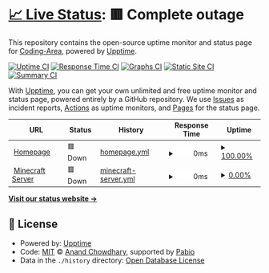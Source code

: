 # [📈 Live Status](https://status.coding-area.net): <!--live status--> **🟥 Complete outage**

This repository contains the open-source uptime monitor and status page for [Coding-Area](coding-area.net), powered by [Upptime](https://github.com/upptime/upptime).

[![Uptime CI](https://github.com/coding-area-net/status.coding-area.net/workflows/Uptime%20CI/badge.svg)](https://github.com/coding-area-net/status.coding-area.net/actions?query=workflow%3A%22Uptime+CI%22)
[![Response Time CI](https://github.com/coding-area-net/status.coding-area.net/workflows/Response%20Time%20CI/badge.svg)](https://github.com/coding-area-net/status.coding-area.net/actions?query=workflow%3A%22Response+Time+CI%22)
[![Graphs CI](https://github.com/coding-area-net/status.coding-area.net/workflows/Graphs%20CI/badge.svg)](https://github.com/coding-area-net/status.coding-area.net/actions?query=workflow%3A%22Graphs+CI%22)
[![Static Site CI](https://github.com/coding-area-net/status.coding-area.net/workflows/Static%20Site%20CI/badge.svg)](https://github.com/coding-area-net/status.coding-area.net/actions?query=workflow%3A%22Static+Site+CI%22)
[![Summary CI](https://github.com/coding-area-net/status.coding-area.net/workflows/Summary%20CI/badge.svg)](https://github.com/coding-area-net/status.coding-area.net/actions?query=workflow%3A%22Summary+CI%22)

With [Upptime](https://upptime.js.org), you can get your own unlimited and free uptime monitor and status page, powered entirely by a GitHub repository. We use [Issues](https://github.com/coding-area-net/status.coding-area.net/issues) as incident reports, [Actions](https://github.com/coding-area-net/status.coding-area.net/actions) as uptime monitors, and [Pages](https://status.coding-area.net) for the status page.

<!--start: status pages-->
<!-- This summary is generated by Upptime (https://github.com/upptime/upptime) -->
<!-- Do not edit this manually, your changes will be overwritten -->
<!-- prettier-ignore -->
| URL | Status | History | Response Time | Uptime |
| --- | ------ | ------- | ------------- | ------ |
| <img alt="" src="https://icons.duckduckgo.com/ip3/coding-area.net.ico" height="13"> [Homepage](https://coding-area.net) | 🟥 Down | [homepage.yml](https://github.com/coding-area-net/status.coding-area.net/commits/HEAD/history/homepage.yml) | <details><summary><img alt="Response time graph" src="./graphs/homepage/response-time-week.png" height="20"> 0ms</summary><br><a href="https://status.coding-area.net/history/homepage"><img alt="Response time 717" src="https://img.shields.io/endpoint?url=https%3A%2F%2Fraw.githubusercontent.com%2Fcoding-area-net%2Fstatus.coding-area.net%2FHEAD%2Fapi%2Fhomepage%2Fresponse-time.json"></a><br><a href="https://status.coding-area.net/history/homepage"><img alt="24-hour response time 0" src="https://img.shields.io/endpoint?url=https%3A%2F%2Fraw.githubusercontent.com%2Fcoding-area-net%2Fstatus.coding-area.net%2FHEAD%2Fapi%2Fhomepage%2Fresponse-time-day.json"></a><br><a href="https://status.coding-area.net/history/homepage"><img alt="7-day response time 0" src="https://img.shields.io/endpoint?url=https%3A%2F%2Fraw.githubusercontent.com%2Fcoding-area-net%2Fstatus.coding-area.net%2FHEAD%2Fapi%2Fhomepage%2Fresponse-time-week.json"></a><br><a href="https://status.coding-area.net/history/homepage"><img alt="30-day response time 0" src="https://img.shields.io/endpoint?url=https%3A%2F%2Fraw.githubusercontent.com%2Fcoding-area-net%2Fstatus.coding-area.net%2FHEAD%2Fapi%2Fhomepage%2Fresponse-time-month.json"></a><br><a href="https://status.coding-area.net/history/homepage"><img alt="1-year response time 717" src="https://img.shields.io/endpoint?url=https%3A%2F%2Fraw.githubusercontent.com%2Fcoding-area-net%2Fstatus.coding-area.net%2FHEAD%2Fapi%2Fhomepage%2Fresponse-time-year.json"></a></details> | <details><summary><a href="https://status.coding-area.net/history/homepage">100.00%</a></summary><a href="https://status.coding-area.net/history/homepage"><img alt="All-time uptime 89.52%" src="https://img.shields.io/endpoint?url=https%3A%2F%2Fraw.githubusercontent.com%2Fcoding-area-net%2Fstatus.coding-area.net%2FHEAD%2Fapi%2Fhomepage%2Fuptime.json"></a><br><a href="https://status.coding-area.net/history/homepage"><img alt="24-hour uptime 100.00%" src="https://img.shields.io/endpoint?url=https%3A%2F%2Fraw.githubusercontent.com%2Fcoding-area-net%2Fstatus.coding-area.net%2FHEAD%2Fapi%2Fhomepage%2Fuptime-day.json"></a><br><a href="https://status.coding-area.net/history/homepage"><img alt="7-day uptime 100.00%" src="https://img.shields.io/endpoint?url=https%3A%2F%2Fraw.githubusercontent.com%2Fcoding-area-net%2Fstatus.coding-area.net%2FHEAD%2Fapi%2Fhomepage%2Fuptime-week.json"></a><br><a href="https://status.coding-area.net/history/homepage"><img alt="30-day uptime 100.00%" src="https://img.shields.io/endpoint?url=https%3A%2F%2Fraw.githubusercontent.com%2Fcoding-area-net%2Fstatus.coding-area.net%2FHEAD%2Fapi%2Fhomepage%2Fuptime-month.json"></a><br><a href="https://status.coding-area.net/history/homepage"><img alt="1-year uptime 89.52%" src="https://img.shields.io/endpoint?url=https%3A%2F%2Fraw.githubusercontent.com%2Fcoding-area-net%2Fstatus.coding-area.net%2FHEAD%2Fapi%2Fhomepage%2Fuptime-year.json"></a></details>
| <img alt="" src="https://icons.duckduckgo.com/ip3/null.ico" height="13"> [Minecraft Server](coding-area.net) | 🟥 Down | [minecraft-server.yml](https://github.com/coding-area-net/status.coding-area.net/commits/HEAD/history/minecraft-server.yml) | <details><summary><img alt="Response time graph" src="./graphs/minecraft-server/response-time-week.png" height="20"> 0ms</summary><br><a href="https://status.coding-area.net/history/minecraft-server"><img alt="Response time 122" src="https://img.shields.io/endpoint?url=https%3A%2F%2Fraw.githubusercontent.com%2Fcoding-area-net%2Fstatus.coding-area.net%2FHEAD%2Fapi%2Fminecraft-server%2Fresponse-time.json"></a><br><a href="https://status.coding-area.net/history/minecraft-server"><img alt="24-hour response time 0" src="https://img.shields.io/endpoint?url=https%3A%2F%2Fraw.githubusercontent.com%2Fcoding-area-net%2Fstatus.coding-area.net%2FHEAD%2Fapi%2Fminecraft-server%2Fresponse-time-day.json"></a><br><a href="https://status.coding-area.net/history/minecraft-server"><img alt="7-day response time 0" src="https://img.shields.io/endpoint?url=https%3A%2F%2Fraw.githubusercontent.com%2Fcoding-area-net%2Fstatus.coding-area.net%2FHEAD%2Fapi%2Fminecraft-server%2Fresponse-time-week.json"></a><br><a href="https://status.coding-area.net/history/minecraft-server"><img alt="30-day response time 0" src="https://img.shields.io/endpoint?url=https%3A%2F%2Fraw.githubusercontent.com%2Fcoding-area-net%2Fstatus.coding-area.net%2FHEAD%2Fapi%2Fminecraft-server%2Fresponse-time-month.json"></a><br><a href="https://status.coding-area.net/history/minecraft-server"><img alt="1-year response time 122" src="https://img.shields.io/endpoint?url=https%3A%2F%2Fraw.githubusercontent.com%2Fcoding-area-net%2Fstatus.coding-area.net%2FHEAD%2Fapi%2Fminecraft-server%2Fresponse-time-year.json"></a></details> | <details><summary><a href="https://status.coding-area.net/history/minecraft-server">0.00%</a></summary><a href="https://status.coding-area.net/history/minecraft-server"><img alt="All-time uptime 34.91%" src="https://img.shields.io/endpoint?url=https%3A%2F%2Fraw.githubusercontent.com%2Fcoding-area-net%2Fstatus.coding-area.net%2FHEAD%2Fapi%2Fminecraft-server%2Fuptime.json"></a><br><a href="https://status.coding-area.net/history/minecraft-server"><img alt="24-hour uptime 0.00%" src="https://img.shields.io/endpoint?url=https%3A%2F%2Fraw.githubusercontent.com%2Fcoding-area-net%2Fstatus.coding-area.net%2FHEAD%2Fapi%2Fminecraft-server%2Fuptime-day.json"></a><br><a href="https://status.coding-area.net/history/minecraft-server"><img alt="7-day uptime 0.00%" src="https://img.shields.io/endpoint?url=https%3A%2F%2Fraw.githubusercontent.com%2Fcoding-area-net%2Fstatus.coding-area.net%2FHEAD%2Fapi%2Fminecraft-server%2Fuptime-week.json"></a><br><a href="https://status.coding-area.net/history/minecraft-server"><img alt="30-day uptime 1.38%" src="https://img.shields.io/endpoint?url=https%3A%2F%2Fraw.githubusercontent.com%2Fcoding-area-net%2Fstatus.coding-area.net%2FHEAD%2Fapi%2Fminecraft-server%2Fuptime-month.json"></a><br><a href="https://status.coding-area.net/history/minecraft-server"><img alt="1-year uptime 34.91%" src="https://img.shields.io/endpoint?url=https%3A%2F%2Fraw.githubusercontent.com%2Fcoding-area-net%2Fstatus.coding-area.net%2FHEAD%2Fapi%2Fminecraft-server%2Fuptime-year.json"></a></details>

<!--end: status pages-->

[**Visit our status website →**](https://status.coding-area.net)

## 📄 License

- Powered by: [Upptime](https://github.com/upptime/upptime)
- Code: [MIT](./LICENSE) © [Anand Chowdhary](https://anandchowdhary.com), supported by [Pabio](https://pabio.com)
- Data in the `./history` directory: [Open Database License](https://opendatacommons.org/licenses/odbl/1-0/)
